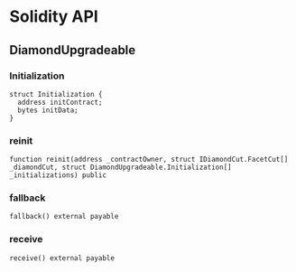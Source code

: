 # Solidity API

## DiamondUpgradeable

### Initialization

```solidity
struct Initialization {
  address initContract;
  bytes initData;
}
```

### reinit

```solidity
function reinit(address _contractOwner, struct IDiamondCut.FacetCut[] _diamondCut, struct DiamondUpgradeable.Initialization[] _initializations) public
```

### fallback

```solidity
fallback() external payable
```

### receive

```solidity
receive() external payable
```

